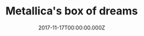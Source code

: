 ---
campaign-uuid: "c-c49b35da-4e24-40ab-8119-671d69e3fef7"
type: "Product"
category: "Music"
date: "2017-11-17T00:00:00.000Z"
end-date: "2017-12-21T00:00:00.000Z"
disable-form: false
is_promoted: false
has_entry_page: false
title: "Metallica's box of dreams"
competition-description: "<p>Metallica have reissued their classic Master of Puppets\
  \ in lavish vinyl box set form. Yum!</p>\n"
banner-img: "hmv-main_image.jpg"
logo-left-href: "https://store.hmv.com/music/vinyl/master-of-puppets-(3)"
logo-left-image: "hmv-logo.png"
logo-left-title: "HMV"
has-winner: false
country-restrictions:
- "GB"
---